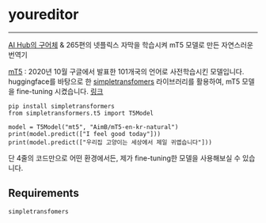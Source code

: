 # youreditor
---
[AI Hub의 구어체](https://aihub.or.kr/aidata/87) & 265편의 넷플릭스 자막을 학습시켜 mT5 모델로 만든 자연스러운 번역기

[mT5](https://arxiv.org/abs/2010.11934) : 2020년 10월 구글에서 발표한 101개국의 언어로 사전학습시킨 모델입니다. huggingface를 바탕으로 한 [simpletransfomers](https://github.com/ThilinaRajapakse/simpletransformers) 라이브러리를 활용하여, mT5 모델을 fine-tuning 시켰습니다. [링크](https://huggingface.co/AimB/mT5-en-kr-natural)
```
pip install simpletransformers
from simpletransformers.t5 import T5Model

model = T5Model("mt5", "AimB/mT5-en-kr-natural")
print(model.predict(["I feel good today"]))
print(model.predict(["우리집 고양이는 세상에서 제일 귀엽습니다"]))
```
단 4줄의 코드만으로 어떤 환경에서든, 제가 fine-tuning한 모델을 사용해보실 수 있습니다.

## Requirements
```
simpletransfomers
```
